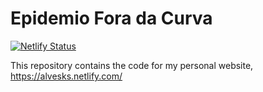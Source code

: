 # Epidemio Fora da Curva

[![Netlify Status](https://api.netlify.com/api/v1/badges/8be79277-3896-4e3f-8147-ca504ecc29e8/deploy-status)](https://app.netlify.com/sites/alvesks/deploys)

This repository contains the code for my personal website, https://alvesks.netlify.com/
